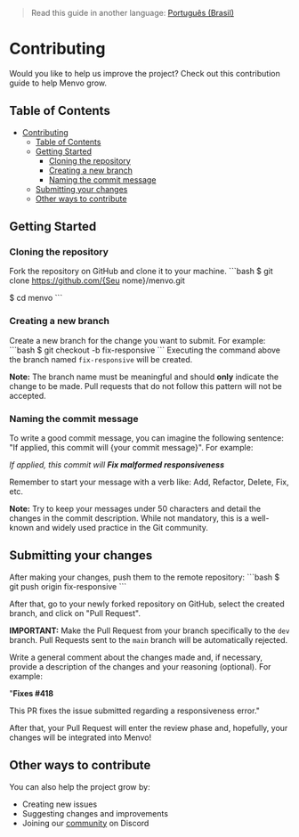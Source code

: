 > Read this guide in another language: [Português (Brasil)](CONTRIBUTING.pt-br.md)

# Contributing
Would you like to help us improve the project? Check out this contribution guide to help Menvo grow.

## Table of Contents
- [Contributing](#contributing)
  - [Table of Contents](#table-of-contents)
  - [Getting Started](#getting-started)
    - [Cloning the repository](#cloning-the-repository)
    - [Creating a new branch](#creating-a-new-branch)
    - [Naming the commit message](#naming-the-commit-message)
  - [Submitting your changes](#submitting-your-changes)
  - [Other ways to contribute](#other-ways-to-contribute)

## Getting Started
### Cloning the repository
Fork the repository on GitHub and clone it to your machine.
\`\`\`bash
$ git clone https://github.com/{Seu nome}/menvo.git

$ cd menvo
\`\`\`

### Creating a new branch
Create a new branch for the change you want to submit. For example:
\`\`\`bash
$ git checkout -b fix-responsive
\`\`\`
Executing the command above the branch named `fix-responsive` will be created.

**Note:** The branch name must be meaningful and should **only** indicate the change to be made. Pull requests that do not follow this pattern will not be accepted.

### Naming the commit message
To write a good commit message, you can imagine the following sentence: "If applied, this commit will {your commit message}". For example:

*If applied, this commit will **Fix malformed responsiveness***

Remember to start your message with a verb like: Add, Refactor, Delete, Fix, etc.

**Note:** Try to keep your messages under 50 characters and detail the changes in the commit description. While not mandatory, this is a well-known and widely used practice in the Git community.

## Submitting your changes
After making your changes, push them to the remote repository:
\`\`\`bash
$ git push origin fix-responsive
\`\`\`

After that, go to your newly forked repository on GitHub, select the created branch, and click on "Pull Request".

**IMPORTANT:** Make the Pull Request from your branch specifically to the `dev` branch. Pull Requests sent to the `main` branch will be automatically rejected.

Write a general comment about the changes made and, if necessary, provide a description of the changes and your reasoning (optional). For example:

"**Fixes #418**

This PR fixes the issue submitted regarding a responsiveness error."

After that, your Pull Request will enter the review phase and, hopefully, your changes will be integrated into Menvo!

## Other ways to contribute
You can also help the project grow by:

- Creating new issues
- Suggesting changes and improvements
- Joining our [community](https://discord.gg/5tWy7Zgm) on Discord